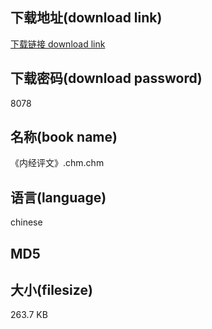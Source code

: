 ## 下载地址(download link)
[下载链接 download link](https://tutu365.netlify.app/?s=%E3%80%8A%E5%86%85%E7%BB%8F%E8%AF%84%E6%96%87%E3%80%8B.chm)

## 下载密码(download password)
8078

## 名称(book name)
《内经评文》.chm.chm

## 语言(language)
chinese

## MD5


## 大小(filesize)
263.7 KB
